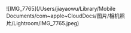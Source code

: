 ![IMG_7765](/Users/jiayaowu/Library/Mobile Documents/com~apple~CloudDocs/图片/相机照片/Lightroom/IMG_7765.jpeg)